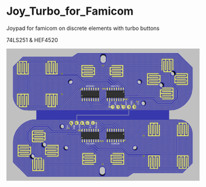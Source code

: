 # Joy_Turbo_for_Famicom
Joypad for famicom on discrete elements with turbo buttons

74LS251 & HEF4520

![image](https://github.com/tank-uk/Joy_Turbo_for_Famicom/blob/main/PCB/render_top.PNG)
